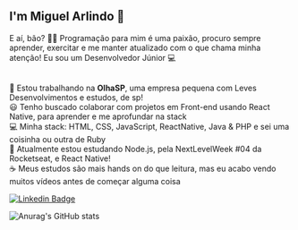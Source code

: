 ## I'm Miguel Arlindo :rocket:

E aí, bão? 👋🏻
Programação para mim é uma paixão, procuro sempre aprender, exercitar e me manter atualizado com o que chama minha atenção!
Eu sou um Desenvolvedor Júnior 💻

<br>
💙   Estou trabalhando na <strong>OlhaSP</strong>, uma empresa pequena com Leves Desenvolvimentos e estudos, de sp!
<br>
😃   Tenho buscado colaborar com projetos em Front-end usando React Native, para aprender e me aprofundar na stack
<br>
💻   Minha stack: HTML, CSS, JavaScript, ReactNative, Java & PHP e sei uma coisinha ou outra de Ruby
<br>
🌱   Atualmente estou estudando Node.js, pela NextLevelWeek #04 da Rocketseat, e React Native!
<br>
☕   Meus estudos são mais hands on do que leitura, mas eu acabo vendo muitos vídeos antes de começar alguma coisa
<br>

[![Linkedin Badge](https://img.shields.io/badge/-LinkedIn-blue?style=flat-square&logo=Linkedin&logoColor=white&link=https://www.linkedin.com/in/miguelarlindo/)](https://www.linkedin.com/in/miguelarlindo//)


![Anurag's GitHub stats](https://github-readme-stats.vercel.app/api?username=Aeethon&theme=dracula&show_icons=true)










